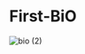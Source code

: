 # First-BiO
 ![bio (2)](https://user-images.githubusercontent.com/54215722/63326101-227a9a80-c349-11e9-8c1a-7e4c58e5f652.PNG)

